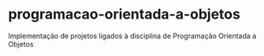 # programacao-orientada-a-objetos
Implementação de projetos ligados à disciplina de Programação Orientada a Objetos
